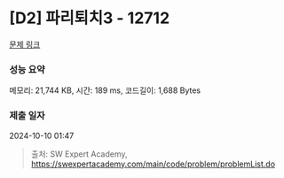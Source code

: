 # [D2] 파리퇴치3 - 12712 

[문제 링크](https://swexpertacademy.com/main/code/problem/problemDetail.do?contestProbId=AXuARWAqDkQDFARa) 

### 성능 요약

메모리: 21,744 KB, 시간: 189 ms, 코드길이: 1,688 Bytes

### 제출 일자

2024-10-10 01:47



> 출처: SW Expert Academy, https://swexpertacademy.com/main/code/problem/problemList.do